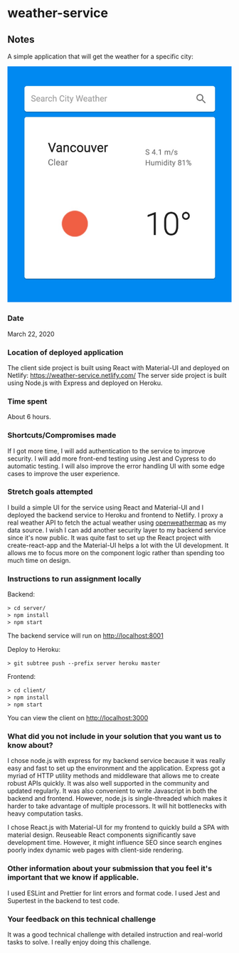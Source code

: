 # weather-service

## Notes

A simple application that will get the weather for a specific city:

![Screenshot](screenshot/app.jpg)

### Date

March 22, 2020

### Location of deployed application

The client side project is built using React with Material-UI and deployed on Netlify: https://weather-service.netlify.com/
The server side project is built using Node.js with Express and deployed on Heroku.

### Time spent

About 6 hours.

### Shortcuts/Compromises made

If I got more time, I will add authentication to the service to improve security. I will add more front-end testing using Jest and Cypress to do automatic testing. I will also improve the error handling UI with some edge cases to improve the user experience.

### Stretch goals attempted

I build a simple UI for the service using React and Material-UI and I deployed the backend service to Heroku and frontend to Netlify. I proxy a real weather API to fetch the actual weather using [openweathermap](https://openweathermap.org/current) as my data source. I wish I can add another security layer to my backend service since it's now public. It was quite fast to set up the React project with create-react-app and the Material-UI helps a lot with the UI development. It allows me to focus more on the component logic rather than spending too much time on design.

### Instructions to run assignment locally

Backend:

```
> cd server/
> npm install
> npm start
```

The backend service will run on [http://localhost:8001](http://localhost:8001)

Deploy to Heroku:

```
> git subtree push --prefix server heroku master
```

Frontend:

```
> cd client/
> npm install
> npm start
```

You can view the client on [http://localhost:3000](http://localhost:3000)

### What did you not include in your solution that you want us to know about?

I chose node.js with express for my backend service because it was really easy and fast to set up the environment and the application. Express got a myriad of HTTP utility methods and middleware that allows me to create robust APIs quickly. It was also well supported in the community and updated regularly. It was also convenient to write Javascript in both the backend and frontend. However, node.js is single-threaded which makes it harder to take advantage of multiple processors. It will hit bottlenecks with heavy computation tasks.

I chose React.js with Material-UI for my frontend to quickly build a SPA with material design. Reuseable React components significantly save development time. However, it might influence SEO since search engines poorly index dynamic web pages with client-side rendering.

### Other information about your submission that you feel it's important that we know if applicable.

I used ESLint and Prettier for lint errors and format code.
I used Jest and Supertest in the backend to test code.

### Your feedback on this technical challenge

It was a good technical challenge with detailed instruction and real-world tasks to solve. I really enjoy doing this challenge.
